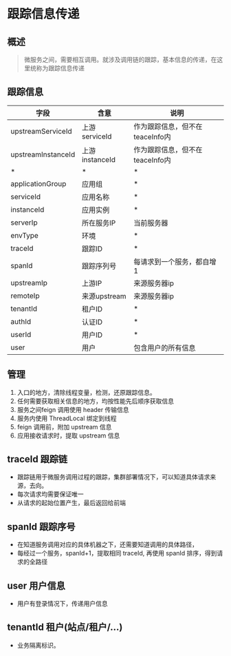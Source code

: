 # 跟踪信息传递

## 概述
> 微服务之间，需要相互调用。就涉及调用链的跟踪，基本信息的传递，在这里统称为跟踪信息传递

## 跟踪信息


字段 | 含意 | 说明
---|---|---
upstreamServiceId | 上游 serviceId | 作为跟踪信息，但不在 teaceInfo内
upstreamInstanceId | 上游 instanceId | 作为跟踪信息，但不在 teaceInfo内
 * | * | *
applicationGroup | 应用组 | *
serviceId | 应用名称 | *
instanceId | 应用实例 | *
serverIp | 所在服务IP | 当前服务器
envType | 环境 | *
traceId | 跟踪ID | *
spanId | 跟踪序列号 | 每请求到一个服务，都自增1
upstreamIp | 上游IP | 来源服务器ip
remoteIp | 来源upstream | 来源服务器ip
tenantId | 租户ID | *
authId | 认证ID | *
userId | 用户ID | *
user | 用户 | 包含用户的所有信息


## 管理
1. 入口的地方，清除线程变量，检测，还原跟踪信息。
2. 任何需要获取相关信息的地方，均按性能先后顺序获取信息
3. 服务之间feign 调用使用 header 传输信息
4. 服务内使用 ThreadLocal 绑定到线程
5. feign 调用前，附加 upstream 信息
6. 应用接收请求时，提取 upstream 信息


## traceId 跟踪链
- 跟踪链用于微服务调用过程的跟踪，集群部署情况下，可以知道具体请求来源，去向。
- 每次请求均需要保证唯一
- 从请求的起始位置产生，最后返回给前端

## spanId 跟踪序号
- 在知道服务调用对应的具体机器之下，还需要知道调用的具体路径，
- 每经过一个服务，spanId+1，提取相同 traceId, 再使用 spanId 排序，得到请求的全路径

## user 用户信息
- 用户有登录情况下，传递用户信息

## tenantId 租户(站点/租户/...)
- 业务隔离标识。